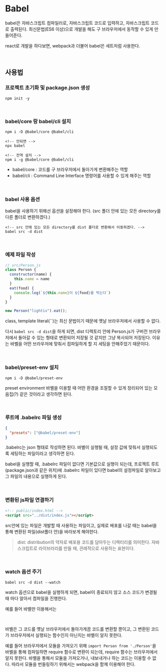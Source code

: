 # Babel
babel은 자바스크립트 컴파일러로, 자바스크립트 코드로 입력하고, 자바스크립트 코드로 출력된다. 최신문법(ES6 이상)으로 개발을 해도 구 브라우저에서 동작할 수 있게 만들어준다.

react로 개발을 하다보면, webpack과 더불어 babel은 세트처럼 사용한다.

<br />

## 사용법
### 프로젝트 초기화 및 package.json 생성
```powershall
npm init -y
```

<br />

### babel/core 랑 babel/cli 설치
```powershall
npm i -D @babel/core @babel/cli

<!-- 안되면 -->
npx babel

<!-- 전역 설치 -->
npm i -g @babel/core @babel/cli

```
- babel/core : 코드를 구 브라우저에서 돌아가게 변환해주는 역할
- babel/cli : Command Line Interface 명령어를 사용할 수 있게 해주는 역할

<br />

### babel 사용 옵션
babel을 사용하기 위해선 옵션을 설정해야 한다. (src 폴더 안에 있는 모든 directory를 다른 폴더로 변환하겠다.)
```powershall
<!-- src 안에 있는 모든 directory를 dist 폴더로 변환해서 이동하겠다. -->
babel src -d dist
```

<br />

### 예제 파일 작성
```js
// src/Person.js
class Person {
  constructor(name) {
    this.name = name
  }
  eat(food) {
    console.log(`${this.name}이 ${food}를 먹는다`)
  }
}

new Person("lightix").eat();
```

class, template literal(``)는 최신 문법이기 때문에 옛날 브라우저에서 사용할 수 없다. 

다시 `babel src -d dist`을 하게 되면, dist 디렉토리 안에 Person.js가 구버전 브라우저에서 돌아갈 수 있는 형태로 변환되어 저장될 것 같지만 그냥 복사되어 저장된다. 이유는 바벨을 어떤 브라우저에 맞춰서 컴파일하게 할 지 세팅을 안해주었기 때문이다.

<br />

### babel/preset-env 설치
```powershall
npm i -D @babel/preset-env
```
preset environment 바벨을 이용할 때 어떤 환경을 조절할 수 있게 정리되어 있는 모음집(?) 같은 것이라고 생각하면 된다.

<br />

### 루트에 .babelrc 파일 생성
```json
{
  "presets": ["@babel/preset-env"]
}
```
.babelrc는 json 형태로 작성하면 된다. 바벨이 실행될 때, 설정 값에 맞춰서 실행되도록 세팅하는 파일이라고 생각하면 된다. 

babel을 실행할 때, .babelrc 파일이 없다면 기본값으로 실행이 되는데, 프로젝트 루트(package.json과 같은 위치)에 .babelrc 파일이 있다면 babel의 설정파일로 알아보고 그 파일의 내용으로 실행하게 된다.

<br />

### 변환된 js파일 연결하기
```html
<!-- public/index.html -->
<script src="../dist/index.js"></script>
```
src안에 있는 파일은 개발할 때 사용하는 파일이고, 실제로 배포를 나갈 때는 babel을 통해 변환된 파일(dist폴더 안)을 바라보게 해야한다.

> dist: distribution의 약자로 배포용 코드를 담아두는 디렉터리를 의미한다. 자바스크립트로 라이브러리를 만들 때, 관례적으로 사용하는 표현이다.

<br />

### watch 옵션 주기
```powershall
babel src -d dist --watch
```
watch 옵션으로 babel을 실행하게 되면, babel이 종료되지 않고 소스 코드가 변경될 때 마다 알아서 컴파일을 진행한다.

예를 들어 바벨만 이용해서는 

<br />

바벨은 그 코드를 옛날 브라우저에서 돌아가게끔 코드를 변환할 뿐이고, 그 변환된 코드가 브라우저에서 실행되는 함수인지 아닌지는 바벨이 알지 못한다.

예를 들어 브라우저에서 모듈을 가져오기 위해 `import Person from './Person'`을 바벨을 통해 컴파일하면 require 함수로 변환이 되는데, require 함수는 브라우저에서 알지 못한다. 바벨을 통해서 모듈을 가져오거나, 내보내거나 하는 코드는 이용할 수 없다. 따라서 모듈을 번들링하기 위해서는 webpack을 함께 이용해야 한다.
